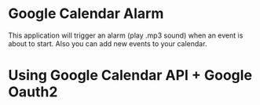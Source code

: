 # Google Calendar Alarm
This application will trigger an alarm (play .mp3 sound) when an event is about to start.
Also you can add new events to your calendar.

# Using Google Calendar API + Google Oauth2
